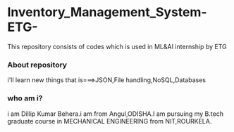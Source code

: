 # Inventory_Management_System-ETG-
This repository consists of codes which is used in ML&AI internship by ETG
### About repository
i'll learn new things that is===>JSON,File handling,NoSQL,Databases
### who am i?
i am Dillip Kumar Behera.i am from Angul,ODISHA.I am pursuing my B.tech graduate course in MECHANICAL ENGINEERING from NIT,ROURKELA.

